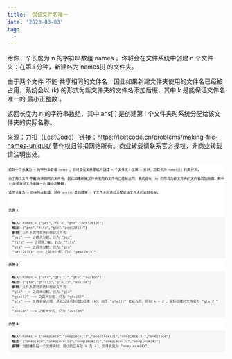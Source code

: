 ```yaml
---
title:  保证文件名唯一
date: '2023-03-03'
tag:
  - 
---
```

给你一个长度为 n 的字符串数组 names 。你将会在文件系统中创建 n 个文件夹：在第 i 分钟，新建名为 names[i] 的文件夹。

由于两个文件 不能 共享相同的文件名，因此如果新建文件夹使用的文件名已经被占用，系统会以 (k) 的形式为新文件夹的文件名添加后缀，其中 k 是能保证文件名唯一的 最小正整数 。

返回长度为 n 的字符串数组，其中 ans[i] 是创建第 i 个文件夹时系统分配给该文件夹的实际名称。

来源：力扣（LeetCode）
链接：<https://leetcode.cn/problems/making-file-names-unique/>
著作权归领扣网络所有。商业转载请联系官方授权，非商业转载请注明出处。

![alt](./image/example.png)
